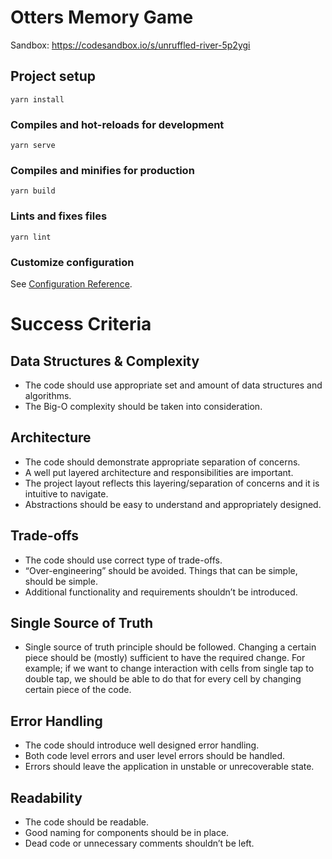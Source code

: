 # Otters Memory Game

Sandbox: https://codesandbox.io/s/unruffled-river-5p2ygi

## Project setup

```
yarn install
```

### Compiles and hot-reloads for development

```
yarn serve
```

### Compiles and minifies for production

```
yarn build
```

### Lints and fixes files

```
yarn lint
```

### Customize configuration

See [Configuration Reference](https://cli.vuejs.org/config/).

# Success Criteria

## Data Structures & Complexity

- The code should use appropriate set and amount of data structures and algorithms.
- The Big-O complexity should be taken into consideration.

## Architecture

- The code should demonstrate appropriate separation of concerns.
- A well put layered architecture and responsibilities are important.
- The project layout reflects this layering/separation of concerns and it is intuitive to navigate.
- Abstractions should be easy to understand and appropriately designed.

## Trade-offs

- The code should use correct type of trade-offs.
- “Over-engineering” should be avoided. Things that can be simple, should be simple.
- Additional functionality and requirements shouldn’t be introduced.

## Single Source of Truth

- Single source of truth principle should be followed. Changing a certain piece should be (mostly) sufficient to have the required change. For example; if we want to change interaction with cells from single tap to double tap, we should be able to do that for every cell by changing certain piece of the code.

## Error Handling

- The code should introduce well designed error handling.
- Both code level errors and user level errors should be handled.
- Errors should leave the application in unstable or unrecoverable state.

## Readability

- The code should be readable.
- Good naming for components should be in place.
- Dead code or unnecessary comments shouldn’t be left.

